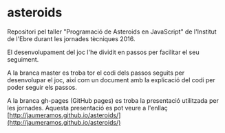 # asteroids
Repositori pel taller "Programació de Asteroids en JavaScript" de l'Institut de l'Ebre durant les jornades tècniques 2016.

El desenvolupament del joc l'he dividit en passos per facilitar el seu seguiment.

A la branca master es troba tor el codi dels passos seguits per desenvolupar el joc, així com un document amb la explicació del codi per poder seguir els passos.

A la branca gh-pages (GitHub pages) es troba la presentació utilitzada per les jornades. Aquesta presentació es pot veure a l'enllaç [http://jaumeramos.github.io/asteroids/](http://jaumeramos.github.io/asteroids/)

